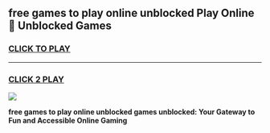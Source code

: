 
## free games to play online unblocked Play Online 👋 Unblocked Games
<h3>
<a href="https://premium.freeplayer.one?title=free_games_to_play_online_unblocked&ref=19F">CLICK TO PLAY</a></h3>
<hr>

<h3>
<a href="https://premium.freeplayer.one?title=free_games_to_play_online_unblocked&ref=19F">CLICK 2 PLAY</a>
  
</h3>

<a href="https://premium.freeplayer.one?title=free_games_to_play_online_unblocked&ref=19F"><img src="https://clearcache.store/games.png"></a>


**free games to play online unblocked games unblocked: Your Gateway to Fun and Accessible Online Gaming**
